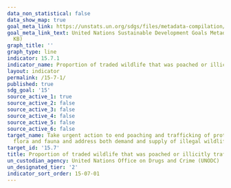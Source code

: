 ```yaml
---
data_non_statistical: false
data_show_map: true
goal_meta_link: https://unstats.un.org/sdgs/files/metadata-compilation/Metadata-Goal-15.pdf
goal_meta_link_text: United Nations Sustainable Development Goals Metadata (PDF 210
  KB)
graph_title: ''
graph_type: line
indicator: 15.7.1
indicator_name: Proportion of traded wildlife that was poached or illicitly trafficked
layout: indicator
permalink: /15-7-1/
published: true
sdg_goal: '15'
source_active_1: true
source_active_2: false
source_active_3: false
source_active_4: false
source_active_5: false
source_active_6: false
target_name: Take urgent action to end poaching and trafficking of protected species of
  flora and fauna and address both demand and supply of illegal wildlife products
target_id: '15.7'
title: Proportion of traded wildlife that was poached or illicitly trafficked
un_custodian_agency: United Nations Office on Drugs and Crime (UNODC)
un_designated_tier: '2'
indicator_sort_order: 15-07-01
---
```

